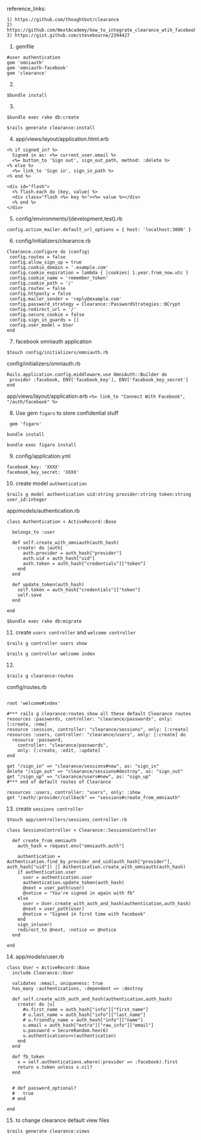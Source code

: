 reference_links:
```
1) https://github.com/thoughtbot/clearance
2) https://github.com/NextAcademy/how_to_integrate_clearance_wtih_facebook
3) https://gist.github.com/stevebourne/2394427
```

1) gemfile
```
#user authentication
gem 'omniauth'
gem 'omniauth-facebook'
gem 'clearance'
```

2)
```$bundle install```

3)
```
$bundle exec rake db:create
```
```
$rails generate clearance:install
```

4) app/views/layout/application.html.erb

```
<% if signed_in? %>
  Signed in as: <%= current_user.email %>
  <%= button_to 'Sign out', sign_out_path, method: :delete %>
<% else %>
  <%= link_to 'Sign in', sign_in_path %>
<% end %>

<div id="flash">
  <% flash.each do |key, value| %>
  <div class="flash <%= key %>"><%= value %></div>
  <% end %>
</div>
```



5) config/environments/{development,test}.rb

```
config.action_mailer.default_url_options = { host: 'localhost:3000' }
```

6) config/initializers/clearance.rb

 ```
Clearance.configure do |config|
  config.routes = false
  config.allow_sign_up = true
  config.cookie_domain = '.example.com'
  config.cookie_expiration = lambda { |cookies| 1.year.from_now.utc }
  config.cookie_name = 'remember_token'
  config.cookie_path = '/'
  config.routes = false
  config.httponly = false
  config.mailer_sender = 'reply@example.com'
  config.password_strategy = Clearance::PasswordStrategies::BCrypt
  config.redirect_url = '/'
  config.secure_cookie = false
  config.sign_in_guards = []
  config.user_model = User
end

 ```

 7) facebook omniauth application
 ```
 $touch config/initializers/omniauth.rb
 ```
config/initializers/omniauth.rb
 ```
 Rails.application.config.middleware.use OmniAuth::Builder do
  provider :facebook, ENV['facebook_key'], ENV['facebook_key_secret']
end
```

app/views/layout/application.erb
```<%= link_to "Connect With Facebook", "/auth/facebook" %>```

8) Use gem `figaro` to store confidential stuff

``` gem 'figaro'```

```bundle install```

```bundle exec figaro install```

9) config/application.yml
```
facebook_key: 'XXXX'
facebook_key_secret: 'XXXX'

```

10) create model `authentication`
```
$rails g model authentication uid:string provider:string token:string user_id:integer
```
app/models/authentication.rb
```
class Authentication < ActiveRecord::Base

  belongs_to :user

  def self.create_with_omniauth(auth_hash)
    create! do |auth|
      auth.provider = auth_hash["provider"]
      auth.uid = auth_hash["uid"]
      auth.token = auth_hash["credentials"]["token"]
    end
  end

  def update_token(auth_hash)
    self.token = auth_hash["credentials"]["token"]
    self.save
  end

end
```

```
$bundle exec rake db:migrate
```

11) create `users controller` and `welcome controller`
```
$rails g controller users show
```
```
$rails g controller welcome index
```



12)
```
$rails g clearance:routes
```
config/routes.rb
```

root 'welcome#index'

#*** rails g clearance:routes show all these default Clearance routes
resources :passwords, controller: "clearance/passwords", only: [:create, :new]
resource :session, controller: "clearance/sessions", only: [:create]
resources :users, controller: "clearance/users", only: [:create] do
  resource :password,
    controller: "clearance/passwords",
    only: [:create, :edit, :update]
end

get "/sign_in" => "clearance/sessions#new", as: "sign_in"
delete "/sign_out" => "clearance/sessions#destroy", as: "sign_out"
get "/sign_up" => "clearance/users#new", as: "sign_up"
#*** end of default routes of Clearance

resources :users, controller: "users", only: :show
get "/auth/:provider/callback" => "sessions#create_from_omniauth"
```

13) create `sessions controller`

```
$touch app/controllers/sessions_controller.rb
```

```
class SessionsController < Clearance::SessionsController

  def create_from_omniauth
    auth_hash = request.env["omniauth.auth"]

    authentication = Authentication.find_by_provider_and_uid(auth_hash["provider"], auth_hash["uid"]) || Authentication.create_with_omniauth(auth_hash)
    if authentication.user
      user = authentication.user
      authentication.update_token(auth_hash)
      @next = user_path(user)
      @notice = "You're signed in again with fb"
    else
      user = User.create_with_auth_and_hash(authentication,auth_hash)
      @next = user_path(user)
      @notice = "Signed in first time with facebook"
    end
    sign_in(user)
    redirect_to @next, :notice => @notice
  end

end
```

14) app/models/user.rb
```
class User < ActiveRecord::Base
  include Clearance::User

  validates :email, uniqueness: true
  has_many :authentications, :dependent => :destroy

  def self.create_with_auth_and_hash(authentication,auth_hash)
    create! do |u|
      #u.first_name = auth_hash["info"]["first_name"]
      # u.last_name = auth_hash["info"]["last_name"]
      # u.friendly_name = auth_hash["info"]["name"]
      u.email = auth_hash["extra"]["raw_info"]["email"]
      u.password = SecureRandom.hex(6)
      u.authentications<<(authentication)
    end
  end

  def fb_token
    x = self.authentications.where(:provider => :facebook).first
    return x.token unless x.nil?
  end


  # def password_optional?
  #   true
  # end

end
```


15) to change clearance default view files
```
$rails generate clearance:views
```


